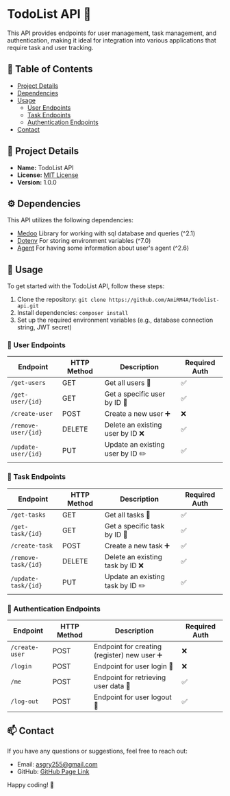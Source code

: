 # TodoList API 📝

This API provides endpoints for user management, task management, and authentication, making it ideal for integration into various applications that require task and user tracking.

## 📘 Table of Contents

- [Project Details](#project-details) <!-- Anchor for Project Details section -->
- [Dependencies](#dependencies) <!-- Anchor for Dependencies section -->
- [Usage](#usage) <!-- Anchor for Usage section -->
    - [User Endpoints](#user-endpoints) <!-- Anchor for User Endpoints subsection -->
    - [Task Endpoints](#task-endpoints) <!-- Anchor for Task Endpoints subsection -->
    - [Authentication Endpoints](#authentication-endpoints) <!-- Anchor for Authentication Endpoints subsection -->
- [Contact](#contact) <!-- Anchor for Contact section -->

 <!-- Project Details section -->
## 🔖 Project Details

<div id="project-details">

- **Name:** TodoList API
- **License:** [MIT License](https://opensource.org/licenses/MIT)
- **Version:** 1.0.0

</div>

 <!-- Dependencies section -->
## ⚙️ Dependencies

<div id="dependencies">

This API utilizes the following dependencies:

- [Medoo](https://github.com/catfan/Medoo) Library for working with sql database and queries (^2.1)
- [Dotenv](https://github.com/symfony/dotenv) For storing environment variables (^7.0)
- [Agent](https://github.com/jenssegers/agent) For having some information about user's agent (^2.6)

</div>

 <!-- Usage section -->
## 🚀 Usage

<div id="usage">

To get started with the TodoList API, follow these steps:

1. Clone the repository: `git clone https://github.com/AmiRM4A/Todolist-api.git`
2. Install dependencies: `composer install`
3. Set up the required environment variables (e.g., database connection string, JWT secret)

</div>

 <!-- User Endpoints Subsection -->
### 👥 User Endpoints

<div style="text-align:center" id="user-endpoints">

| Endpoint           | HTTP Method | Description                         | Required Auth |
|--------------------|-------------|-------------------------------------|---------------|
| `/get-users`       | GET         | Get all users 👥                    | ✅             |
| `/get-user/{id}`   | GET         | Get a specific user by ID 👤        | ✅             |
| `/create-user`     | POST        | Create a new user ➕                 | ❌             |
| `/remove-user/{id}`| DELETE      | Delete an existing user by ID ❌     | ✅             |
| `/update-user/{id}`| PUT         | Update an existing user by ID ✏️    | ✅             |

</div>

 <!-- Task Endpoints Subsection -->
### 📄 Task Endpoints

<div style="text-align:center" id="task-endpoints">

| Endpoint           | HTTP Method | Description                         | Required Auth |
|--------------------|-------------|-------------------------------------|---------------|
| `/get-tasks`       | GET         | Get all tasks 📄                    | ✅             |
| `/get-task/{id}`   | GET         | Get a specific task by ID 📇        | ✅             |
| `/create-task`     | POST        | Create a new task ➕                 | ✅             |
| `/remove-task/{id}`| DELETE      | Delete an existing task by ID ❌     | ✅             |
| `/update-task/{id}`| PUT         | Update an existing task by ID ✏️    | ✅             |

</div>

<!-- Authentication Endpoints Subsection -->
### 🔐 Authentication Endpoints

<div style="text-align:center" id="authentication-endpoints"> 

| Endpoint       | HTTP Method | Description                                 | Required Auth |
|----------------|-------------|---------------------------------------------|---------------|
| `/create-user` | POST        | Endpoint for creating (register) new user ➕ | ❌             |
| `/login`       | POST        | Endpoint for user login 👋                  | ❌             |
| `/me`          | POST        | Endpoint for retrieving user data 👤        | ✅             |
| `/log-out`     | POST        | Endpoint for user logout 🚪                 | ✅             |

</div>

 <!-- Contact section -->
## 📫 Contact

<div id="contact">

If you have any questions or suggestions, feel free to reach out:

- Email: [asgry255@gmail.com](mailto:asgry255@gmail.com)
- GitHub: [GitHub Page Link](https://github.com/AmiRM4A)

</div>

Happy coding! 🚀
